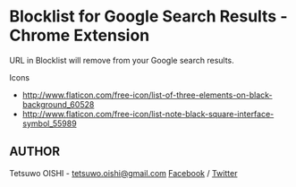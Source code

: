 Blocklist for Google Search Results - Chrome Extension
======================================================

URL in Blocklist will remove from your Google search results.






Icons

- http://www.flaticon.com/free-icon/list-of-three-elements-on-black-background_60528
- http://www.flaticon.com/free-icon/list-note-black-square-interface-symbol_55989


AUTHOR
------

Tetsuwo OISHI - tetsuwo.oishi@gmail.com
[Facebook](http://fb.me/tetsuwo) / [Twitter](http://twitter.com/tetsukamp)

